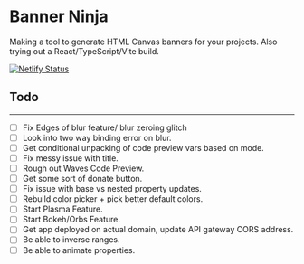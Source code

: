 # Banner Ninja 

Making a tool to generate HTML Canvas banners for your projects.
Also trying out a React/TypeScript/Vite build.

[![Netlify Status](https://api.netlify.com/api/v1/badges/10f79a94-2d62-4e85-8225-38bf04b15412/deploy-status)](https://app.netlify.com/sites/banner-ninja/deploys)

## Todo
----
- [ ] Fix Edges of blur feature/ blur zeroing glitch
- [ ] Look into two way binding error on blur.
- [ ] Get conditional unpacking of code preview vars based on mode.
- [ ] Fix messy issue with title.
- [ ] Rough out Waves Code Preview.
- [ ] Get some sort of donate button.
- [ ] Fix issue with base vs nested property updates.
- [ ] Rebuild color picker + pick better default colors.
- [ ] Start Plasma Feature.
- [ ] Start Bokeh/Orbs Feature.
- [ ] Get app deployed on actual domain, update API gateway CORS address.
- [ ] Be able to inverse ranges.
- [ ] Be able to animate properties.
